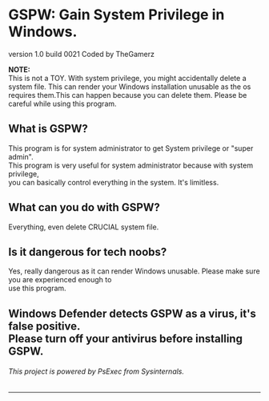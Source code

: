 # GSPW: Gain System Privilege in Windows.
version 1.0
build 0021
Coded by TheGamerz

**NOTE:**<br>
This is not a TOY. With system privilege, you might accidentally delete a system file. This can render your
Windows installation unusable as the os requires them.This can happen because you can delete them.
Please be careful while using this program.

## What is GSPW?
This program is for system administrator to get System privilege or "super admin".<br>
This program is very useful for system administrator because with system privilege,<br>
you can basically control everything in the system. It's limitless.<br>

## What can you do with GSPW?
Everything, even delete CRUCIAL system file.<br>

## Is it dangerous for tech noobs?
Yes, really dangerous as it can render Windows unusable. Please make sure you are experienced enough to<br>
use this program.<br>

Windows Defender detects GSPW as a virus, it's false positive.<br>
Please turn off your antivirus before installing GSPW.<br>
----------------------------------------------------------------------------------------------------------------------------------------------
###### This project is powered by PsExec from Sysinternals.
----------------------------------------------------------------------------------------------------------------------------------------------
